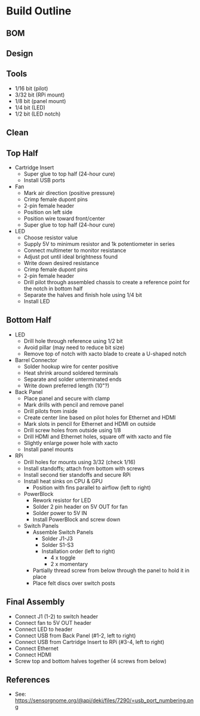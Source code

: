 # Build Outline

## BOM

## Design

## Tools
- 1/16 bit (pilot)
- 3/32 bit (RPi mount)
- 1/8 bit (panel mount)
- 1/4 bit (LED)
- 1/2 bit (LED notch)

## Clean

## Top Half
- Cartridge Insert
    - Super glue to top half (24-hour cure)
    - Install USB ports
- Fan
    - Mark air direction (positive pressure)
    - Crimp female dupont pins
    - 2-pin female header
    - Position on left side
    - Position wire toward front/center
    - Super glue to top half (24-hour cure)
- LED
    - Choose resistor value
    - Supply 5V to minimum resistor and 1k potentiometer in series
    - Connect multimeter to monitor resistance
    - Adjust pot until ideal brightness found
    - Write down desired resistance
    - Crimp female dupont pins
    - 2-pin female header
    - Drill pilot through assembled chassis to create a reference point for the
      notch in bottom half
    - Separate the halves and finish hole using 1/4 bit
    - Install LED

## Bottom Half
- LED
    - Drill hole through reference using 1/2 bit
    - Avoid pillar (may need to reduce bit size)
    - Remove top of notch with xacto blade to create a U-shaped notch
- Barrel Connector
    - Solder hookup wire for center positive
    - Heat shrink around soldered terminals
    - Separate and solder unterminated ends
    - Write down preferred length (10"?)
- Back Panel
    - Place panel and secure with clamp
    - Mark drills with pencil and remove panel
    - Drill pilots from inside
    - Create center line based on pilot holes for Ethernet and HDMI
    - Mark slots in pencil for Ethernet and HDMI on outside
    - Drill screw holes from outside using 1/8
    - Drill HDMI and Ethernet holes, square off with xacto and file
    - Slightly enlarge power hole with xacto
    - Install panel mounts
- RPi
    - Drill holes for mounts using 3/32 (check 1/16)
    - Install standoffs; attach from bottom with screws
    - Install second tier standoffs and secure RPi
    - Install heat sinks on CPU & GPU
        - Position with fins parallel to airflow (left to right)
    - PowerBlock
        - Rework resistor for LED
        - Solder 2 pin header on 5V OUT for fan
        - Solder power to 5V IN
        - Install PowerBlock and screw down
    - Switch Panels
        - Assemble Switch Panels
            - Solder J1-J3
            - Solder S1-S3
            - Installation order (left to right)
                - 4 x toggle
                - 2 x momentary
        - Partially thread screw from below through the panel to hold it in
          place
        - Place felt discs over switch posts

## Final Assembly
- Connect J1 (1-2) to switch header
- Connect fan to 5V OUT header
- Connect LED to header
- Connect USB from Back Panel (#1-2, left to right)
- Connect USB from Cartridge Insert to RPi (#3-4, left to right)
- Connect Ethernet
- Connect HDMI
- Screw top and bottom halves together (4 screws from below)

## References
- See: https://sensorgnome.org/@api/deki/files/7290/=usb_port_numbering.png
